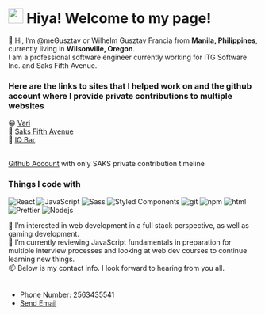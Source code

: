 
<h1><img src="https://emojis.slackmojis.com/emojis/images/1531849430/4246/blob-sunglasses.gif?1531849430" width="30"/> Hiya! Welcome to my page!</h1>
<p>👋 Hi, I’m @meGusztav or Wilhelm Gusztav Francia from <b>Manila, Philippines</b>, 
   currently living in <b>Wilsonville, Oregon</b>. <br/>
   I am a professional software engineer currently working for ITG Software Inc. and Saks Fifth Avenue. </p>
<h3>Here are the links to sites that I helped work on and the github account where I provide private contributions to multiple websites</h3>
     😁 <a href ="https://www.vari.com">Vari</a><br/>
     👚 <a href ="https://www.saksfifthavenue.com">Saks Fifth Avenue</a><br/>
     🍫 <a href ="https://www.eatiqbar.com">IQ Bar</a><br/><br/>
     <p><a href = "https://github.com/gfrancialive">Github Account</a> with only SAKS private contribution timeline</p>
  <h3>Things I code with</h3>
      <p>
        <img alt="React" src="https://img.shields.io/badge/-React-45b8d8?style=flat-square&logo=react&logoColor=white" />
        <img alt="JavaScript" src="https://img.shields.io/badge/-JavaScript-007ACC?style=flat-square&logo=javascript&logoColor=white" />
        <img alt="Sass" src="https://img.shields.io/badge/-Sass-CC6699?style=flat-square&logo=sass&logoColor=white" />
        <img alt="Styled Components" src="https://img.shields.io/badge/-Styled_Components-db7092?style=flat-square&logo=styled-components&logoColor=white" />
        <img alt="git" src="https://img.shields.io/badge/-Git-F05032?style=flat-square&logo=git&logoColor=white" />
        <img alt="npm" src="https://img.shields.io/badge/-NPM-CB3837?style=flat-square&logo=npm&logoColor=white" />
        <img alt="html" src="https://img.shields.io/badge/-HTML5-E34F26?style=flat-square&logo=html5&logoColor=white" />
        <img alt="Prettier" src="https://img.shields.io/badge/-Prettier-F7B93E?style=flat-square&logo=prettier&logoColor=white" />
        <img alt="Nodejs" src="https://img.shields.io/badge/-Nodejs-43853d?style=flat-square&logo=Node.js&logoColor=white" />
      </p>
  👀 I’m interested in web development in a full stack perspective, as well as gaming development.<br/>
  🌱 I’m currently reviewing JavaScript fundamentals in preparation for multiple interview processes and looking at web dev courses to continue learning new things.<br/>
  📫 Below is my contact info. I look forward to hearing from you all.<br/><br/>
  <ul>
  <li>Phone Number: 2563435541</li>
  <li><a href = "mailto: gusztavfrancia97@gmail.com">Send Email</a></li>
  </ul>

<!---
meGusztav/meGusztav is a ✨ special ✨ repository because its `README.md` (this file) appears on your GitHub profile.
You can click the Preview link to take a look at your changes.
--->
